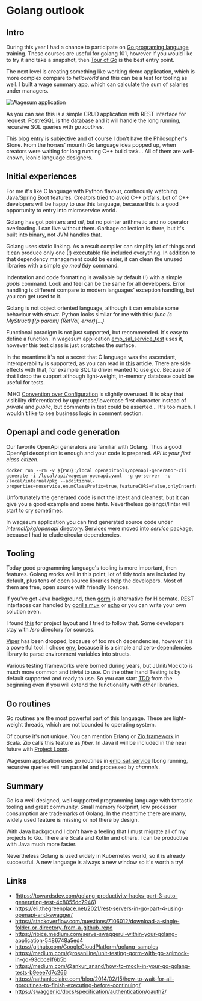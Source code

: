 # Golang outlook

## Intro
During this year I had a chance to participate on 
[Go programing language](https://en.wikipedia.org/wiki/Go_(programming_language))
training. These courses are useful for golang 101, however if you would like
to try it and take a snapshot, then [Tour of Go](https://go.dev/tour/welcome/1)
is the best entry point.

The next level is creating something like working demo application, which 
is more complex compare to _helloworld_ and this can be a test for tooling
as well. I built a wage summary app, which can calculate the sum of 
salaries under managers.

![Wagesum application](wagesum-app01.png)

As you can see this is a simple CRUD application with REST interface for request.
PostreSQL is the database and it will handle the long running, recursive
SQL queries with _go routines_.

This blog entry is subjective and of course I don't have the Philosopher's Stone.
From the horses' mounth Go language idea popped up, when creators
were waiting for long running C++ build task... All of them are well-known,
iconic language designers.

## Initial experiences

For me it's like C language with Python flavour, continously watching
Java/Spring Boot features. Creators tried to avoid C++ pitfalls. 
Lot of C++ developers will be happy to use this language, because this is
a good opportunity to entry into microservice world.

Golang has got pointers and _nil_, but no pointer arithmetic and no operator overloading.
I can live without them. Garbage collection is there, but it's built into
binary, not JVM handles that. 

Golang uses static linking. As a result compiler can simplify lot of things
and it can produce only one (!) executable file included everything. In addition
to that dependency management could be easier, it can clean the unused libraries 
with a simple _go mod tidy_ command.

Indentation and code formatting is available by default (!) with a simple _gopls_
command. Look and feel can be the same for all developers. Error handling is
different compare to modern languages' exception handling, 
but you can get used to it. 

Golang is not object oriented language, although it can emulate
some behaviour with _struct_. Python looks similar for me with this:
_func (s MyStruct) f(p param) (RetVal, error){...}_ 

Functional paradigm is not just supported, but recommended. It's easy
to define a function. In wagesum application 
[emp_sal_service_test](../internal/pkg/emp_sal_service/emp_sal_service_test.go)
uses it, however this test class is just scratches the surface. 

In the meantime it's not a secret that C language was the ascendant, 
interoperability is supported, as you can read in 
[this](https://programmer.ink/think/interoperability-between-go-and-c-language.html)
article. There are side effects with that, for example
SQLite driver wanted to use _gcc_. Because of that I drop the support 
although light-weight, in-memory database could be useful for tests.

IMHO [Convention over Configuration](https://en.wikipedia.org/wiki/Convention_over_configuration)
is slightly overused. It is okay that visibility differentiated by 
uppercase/lowercase first character instead of _private_ and _public_,
but comments in test could be asserted... It's too much. I wouldn't
like to see business logic in comment section.

## Openapi and code generation
Our favorite OpenApi generators are familiar with Golang. Thus a good
OpenApi description is enough and your code is prepared.
_API is your first class citizen_. 

```shell
docker run --rm -v ${PWD}:/local openapitools/openapi-generator-cli generate -i /local/api/wagesum-openapi.yaml  -g go-server  -o /local/internal/pkg --additional-properties=noservice,enumClassPrefix=true,featureCORS=false,onlyInterfaces,outputAsLibrary=true,sourceFolder=openapi
```

Unfortunately the generated code is not the latest and cleanest, but it can
give you a good example and some hints. 
Nevertheless golangci/linter will start to cry sometimes. 

In wagesum application you can find generated source code under 
_internal/pkg/openapi_ directory. Services were moved into _service_ 
package, because I had to elude circular dependencies.

## Tooling

Today good programming language's tooling is more important, then
features. Golang works well in this point, lot of tidy tools are 
included by default, plus tons of open source libraries help the 
developers. Most of them are free, open source with friendly
licences.

If you've got Java background, then [gorm](https://gorm.io/index.html)
is alternative for Hibernate. REST interfaces can handled by
[gorilla mux](https://github.com/gorilla/mux) or [echo](https://echo.labstack.com/)
or you can write your own solution even. 

I found [this](https://github.com/golang-standards/project-layout) for
project layout and I tried to follow that. Some developers stay
with _/src_ directory for sources.

[Viper](https://github.com/spf13/viper) has been dropped, because of 
too much dependencies, however it is a powerful tool.
I chose [env](https://github.com/caarlos0/env), because it is
a simple and zero-dependencies library to parse environment variables into structs. 

Various testing frameworks were borned during years, but JUnit/Mockito
is much more common and trivial to use. On the other hand Testing is
by default supported and ready to use. So you can start
[TDD](https://en.wikipedia.org/wiki/Test-driven_development)
from the beginning even if you will extend the functionality with other libraries.

## Go routines

Go routines are the most powerful part of this language. These are 
light-weight threads, which are not bounded to operating system.

Of course it's not unique. You can mention Erlang or [Zio framework](https://zio.dev/) 
in Scala. Zio calls this feature as _fiber_. In Java it will be included
in the near future with [Project Loom](https://openjdk.org/projects/loom/).

Wagesum application uses go routines in
[emp_sal_service](../internal/pkg/emp_sal_service/emp_sal_service.go) 
ILong running, recursive queries will run parallel and processed 
by _channels_.


## Summary

Go is a well designed, well supported programming language with 
fantastic tooling and great community. Small memory footprint,
low processor consumption are trademarks of Golang. 
In the meantime there are many, widely used feature is missing
or not there by design.

With Java background I don't have a feeling that I must migrate
all of my projects to Go. There are Scala and Kotlin and others.
I can be productive with Java much more faster.

Nevertheless Golang is used widely in Kubernetes world, so
it is already successful. A new language is always a new window 
so it's worth a try! 

## Links
* (https://towardsdev.com/golang-productivity-hacks-part-3-auto-generating-test-4c8055dc7946)
* https://eli.thegreenplace.net/2021/rest-servers-in-go-part-4-using-openapi-and-swagger/
* https://stackoverflow.com/questions/7106012/download-a-single-folder-or-directory-from-a-github-repo
* https://ribice.medium.com/serve-swaggerui-within-your-golang-application-5486748a5ed4
* https://github.com/GoogleCloudPlatform/golang-samples
* https://medium.com/@rosaniline/unit-testing-gorm-with-go-sqlmock-in-go-93cbce1f6b5b
* https://medium.com/@ankur_anand/how-to-mock-in-your-go-golang-tests-b9eee7d7c266
* https://nathanleclaire.com/blog/2014/02/15/how-to-wait-for-all-goroutines-to-finish-executing-before-continuing/ 
* https://swagger.io/docs/specification/authentication/oauth2/
